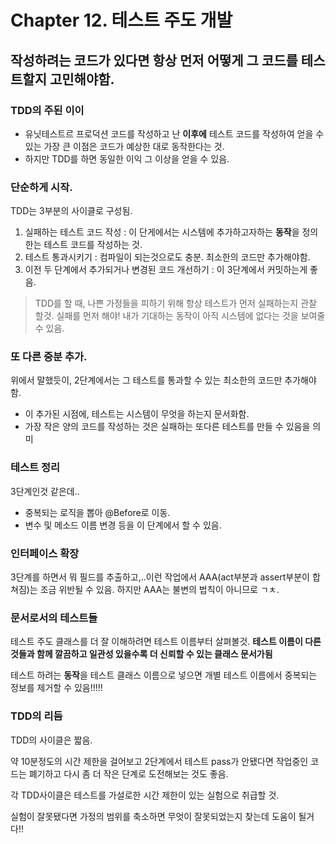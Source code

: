 # Chapter 12. 테스트 주도 개발

## 작성하려는 코드가 있다면 항상 먼저 어떻게 그 코드를 테스트할지 고민해야함. 


### TDD의 주된 이이
- 유닛테스트르 프로덕션 코드를 작성하고 난 **이후에**  테스트 코드를 작성하여 얻을 수 있는 가장 큰 이점은 코드가 예상한 대로 동작한다는 것.
- 하지만 TDD를 하면 동일한 이익 그 이상을 얻을 수 있음.

### 단순하게 시작.
TDD는 3부분의 사이클로 구성됨.
1. 실패하는 테스트 코드 작성 : 이 단게에서는 시스템에 추가하고자하는 **동작**을 정의한는 테스트 코드를 작성하는 것.
2. 테스트 통과시키기 : 컴파일이 되는것으로도 충분. 최소한의 코드만 추가해야함. 
3. 이전 두 단계에서 추가되거나 변경된 코드 개선하기 : 이 3단계에서 커밋하는게 좋음.

> TDD를 할 때, 나쁜 가정들을 피하기 위해 항상 테스트가 먼저 실패하는지 관찰 할것.
> 실패를 먼저 해야! 내가 기대하는 동작이 아직 시스템에 없다는 것을 보여줄 수 있음.

### 또 다른 중분 추가.
위에서 말했듯이, 2단계에서는 그 테스트를 통과할 수 있는 최소한의 코드만 추가해야함. 
- 이 추가된 시점에, 테스트는 시스템이 무엇을 하는지 문서화함. 
- 가장 작은 양의 코드를 작성하는 것은 실패하는 또다른 테스트를 만들 수 있음을 의미 

### 테스트 정리
3단계인것 같은데..
- 중복되는 로직을 뽑아 @Before로 이동.
- 변수 및 메소드 이름 변경 
등을 이 단계에서 할 수 있음.

### 인터페이스 확장
3단계를 하면서 뭐 필드를 추출하고,..이런 작업에서 AAA(act부분과 assert부분이 합쳐짐)는 조금 위반될 수 있음. 하지만 AAA는 불변의 법칙이 아니므로 ㄱㅊ. 

### 문서로서의 테스트들
테스트 주도 클래스를 더 잘 이해하려면 테스트 이름부터 살펴볼것. 
**테스트 이름이 다른것들과 함께 깔끔하고 일관성 있을수록 더 신뢰할 수 있는 클래스 문서가됨**<p>
테스트 하려는 **동작**을 테스트 클래스 이름으로 넣으면 개별 테스트 이름에서 중복되는 정보를 제거할 수 있음!!!!!

### TDD의 리듬
TDD의 사이클은 짧음. <p>
약 10분정도의 시간 제한을 걸어보고 2단계에서 테스트 pass가 안됐다면 작업중인 코드는 폐기하고 다시 좀 더 작은 단계로 도전해보는 것도 좋음.<p>
각 TDD사이클은 테스트를 가설로한 시간 제한이 있는 실험으로 취급할 것.<p>
실험이 잘못됐다면 가정의 범위를 축소하면 무엇이 잘못되었는지 찾는데 도움이 될거다!!




